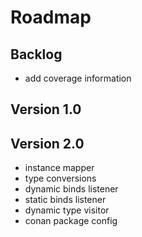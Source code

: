 # Roadmap

## Backlog

- add coverage information

## Version 1.0

## Version 2.0

- instance mapper
- type conversions
- dynamic binds listener
- static binds listener
- dynamic type visitor
- conan package config
